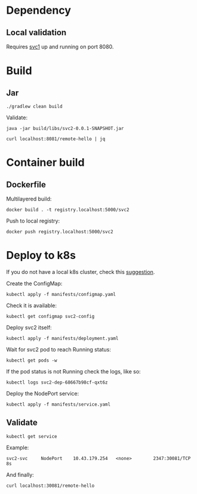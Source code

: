 # Dependency
## Local validation
Requires [svc1](../svc1/README.md) up and running on port 8080.

# Build
## Jar
```
./gradlew clean build
```
Validate:
```
java -jar build/libs/svc2-0.0.1-SNAPSHOT.jar
```
```
curl localhost:8081/remote-hello | jq
```

# Container build
## Dockerfile
Multilayered build:
```
docker build . -t registry.localhost:5000/svc2
```
Push to local registry:
```
docker push registry.localhost:5000/svc2
```

# Deploy to k8s
If you do not have a local k8s cluster, check this [suggestion](../README.md).

Create the ConfigMap:
```
kubectl apply -f manifests/configmap.yaml
```
Check it is available:
```
kubectl get configmap svc2-config
```
Deploy svc2 itself:
```
kubectl apply -f manifests/deployment.yaml
```
Wait for svc2 pod to reach Running status:
```
kubectl get pods -w
```
If the pod status is not Running check the logs, like so:
```
kubectl logs svc2-dep-68667b98cf-qxt6z
```
Deploy the NodePort service:
```
kubectl apply -f manifests/service.yaml
```
## Validate
```
kubectl get service
```
Example:
```
svc2-svc     NodePort    10.43.179.254   <none>        2347:30081/TCP   8s
```
And finally:
```
curl localhost:30081/remote-hello
```